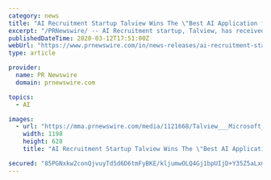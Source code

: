 ```yaml
---
category: news
title: "AI Recruitment Startup Talview Wins The \"Best AI Application for Societal Impact\" Recognition at Microsoft's AI Awards 2.0"
excerpt: "/PRNewswire/ -- AI Recruitment startup, Talview, has received the prestigious \"Best AI Application for Societal Impact\" award in the partner category in"
publishedDateTime: 2020-03-12T17:51:00Z
webUrl: "https://www.prnewswire.com/in/news-releases/ai-recruitment-startup-talview-wins-the-best-ai-application-for-societal-impact-recognition-at-microsoft-s-ai-awards-2-0-875582027.html"
type: article

provider:
  name: PR Newswire
  domain: prnewswire.com

topics:
  - AI

images:
  - url: "https://mma.prnewswire.com/media/1121668/Talview___Microsoft_AI_Awards.jpg?p=facebook"
    width: 1198
    height: 628
    title: "AI Recruitment Startup Talview Wins The \"Best AI Application for Societal Impact\" Recognition at Microsoft's AI Awards 2.0"

secured: "85PGNxkw2conQjvuyTd5d6D6tmFyBKE/kljumwOLQ4Gj1bpUIjD+Y35Z5aLxm2HYt1sLxP0uba3CrJ+QFff13JdrnoU/4oPrZOY+Al35/QoZ6PRBJKx5Kfx+HC1OaXEESrOUYpZZEEFekKt2+jCamBUbOHwR+3baokF0oKblLrMF0HwV1ssKgN2uBjicuusOnDeR7bYC4qF98iChM45Lav7fRTAqdAfTnIGLLZ60aDRtor8E7QYkfq6/zFTy/7yx5om1lS0T91X532cnmOY9vJOiF8K4E8U7ie7KMKly6Sq2egfbp2UpoitABMU31/+W;9XDz1xvvqnvsXDuBvnmUWw=="
---
```


